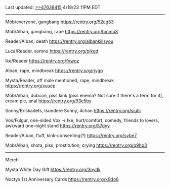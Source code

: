 Last updated: [>>47638415](https://warosu.org/vt/thread/47638394#p47638415)
4/18/23 11PM EDT
***
Mob/everyone, gangbang
https://rentry.org/52cg53

Mob/Alban, gangbang, rape
https://rentry.org/hmmu3

Reader/Alban, death
https://rentry.org/albankillsyou

Luca/Reader, somno
https://rentry.org/pikgd

Ike/Reader
https://rentry.org/fvwqz

Alban, rape, mindbreak
https://rentry.org/riygp

Mysta/Reader, off male mentioned, rape, mindbreak
https://rentry.org/xuuep

Mob/Alban, dubcon, piss kink (piss enema? Not sure if there's a term for it), cream pie, anal
https://rentry.org/93e5by

Sonny/Briskadets, tsundere Sonny, 4chan
https://rentry.org/siuhi

Vox/Fulgur, one-sided Vox -> Ike, hurt/comfort, comedy, friends to lovers, awkward one-night stand
https://rentry.org/57dyy

Reader/Alban, fluff, kink-consenting(?)
https://rentry.org/sybe7

Mob/Alban, shota, piss, prostitution, crying
https://rentry.org/q9hb3
***
Merch

Mysta White Day Gift
https://rentry.org/3nydk

Noctyx 1st Anniversary Cards
https://rentry.org/k9do6